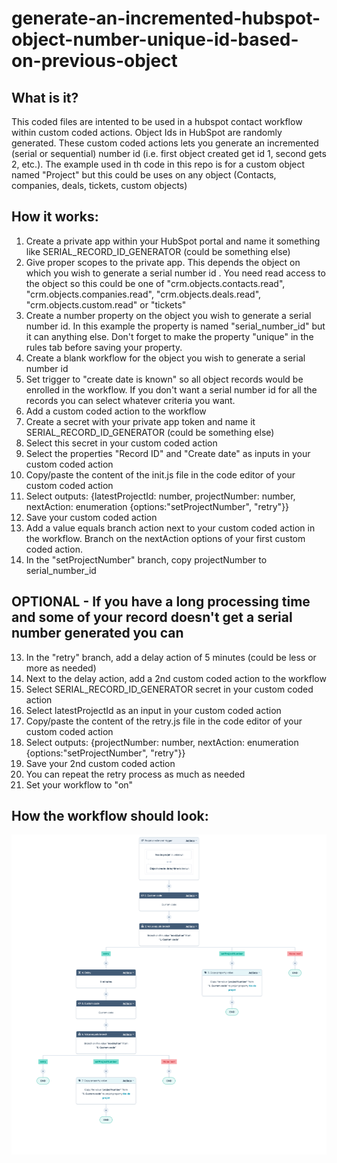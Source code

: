 # generate-an-incremented-hubspot-object-number-unique-id-based-on-previous-object

## What is it?
This coded files are intented to be used in a hubspot contact workflow within custom coded actions. Object Ids in HubSpot are randomly generated. These custom coded actions lets you generate an incremented (serial or sequential) number id (i.e. first object created get id 1, second gets 2, etc.). The example used in th code in this repo is for a custom object named "Project" but this could be uses on any object (Contacts, companies, deals, tickets, custom objects)

## How it works:

1. Create a private app within your HubSpot portal and name it something like SERIAL_RECORD_ID_GENERATOR (could be something else)
2. Give proper scopes to the private app. This depends the object on which you wish to generate a serial number id . You need read access to the object so this could be one of "crm.objects.contacts.read", "crm.objects.companies.read", "crm.objects.deals.read", "crm.objects.custom.read" or "tickets"
3. Create a number property on the object you wish to generate a serial number id. In this example the property is named "serial_number_id" but it can anything else. Don't forget to make the property "unique" in the rules tab before saving your property.
4. Create a blank workflow for the object you wish to generate a serial number id 
5. Set trigger to "create date is known" so all object records would be enrolled in the workflow. If you don't want a serial number id for all the records you can select whatever criteria you want.
6. Add a custom coded action to the workflow
7. Create a secret with your private app token and name it SERIAL_RECORD_ID_GENERATOR (could be something else)
8. Select this secret in your custom coded action
9. Select the properties "Record ID" and "Create date" as  inputs in your custom coded action
10. Copy/paste the content of the init.js file in the code editor of your custom coded action
11. Select outputs: {latestProjectId: number, projectNumber: number, nextAction: enumeration {options:"setProjectNumber", "retry"}}
12. Save your custom coded action
13. Add a value equals branch action next to your custom coded action in the workflow. Branch on the nextAction options of your first custom coded action.
14. In the "setProjectNumber" branch, copy projectNumber to serial_number_id
## OPTIONAL - If you have a long processing time and some of your record doesn't get a serial number generated you can
13. In the "retry" branch, add a delay action of 5 minutes (could be less or more as needed)
14. Next to the delay action, add a 2nd custom coded action to the workflow
15. Select SERIAL_RECORD_ID_GENERATOR secret in your custom coded action
16. Select latestProjectId as an input in your custom coded action
17. Copy/paste the content of the retry.js file in the code editor of your custom coded action
17. Select outputs: {projectNumber: number, nextAction: enumeration {options:"setProjectNumber", "retry"}}
18. Save your 2nd custom coded action
19. You can repeat the retry process as much as needed
24. Set your workflow to "on"


## How the workflow should look:
![HubSpot Workflow to generate a serial number id](/hubspot-worklfows-custom-coded-actions-to-generate-a-serial-number-id.png)

